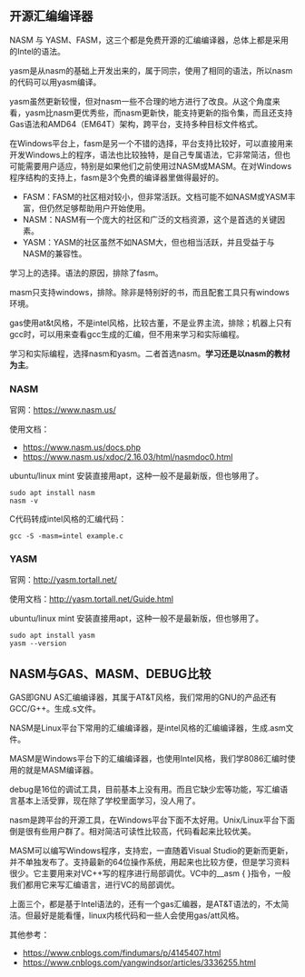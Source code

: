 ## 开源汇编编译器
NASM 与 YASM、FASM，这三个都是免费开源的汇编编译器，总体上都是采用的Intel的语法。

yasm是从nasm的基础上开发出来的，属于同宗，使用了相同的语法，所以nasm的代码可以用yasm编译。

yasm虽然更新较慢，但对nasm一些不合理的地方进行了改良。从这个角度来看，yasm比nasm更优秀些，而nasm更新快，能支持更新的指令集，而且还支持Gas语法和AMD64（EM64T）架构，跨平台，支持多种目标文件格式。

在Windows平台上，fasm是另一个不错的选择，平台支持比较好，可以直接用来开发Windows上的程序，语法也比较独特，是自己专属语法，它非常简洁，但也可能需要用户适应，特别是如果他们之前使用过NASM或MASM。在对Windows程序结构的支持上，fasm是3个免费的编译器里做得最好的。
- FASM：FASM的社区相对较小，但非常活跃。文档可能不如NASM或YASM丰富，但仍然足够帮助用户开始使用。
- NASM：NASM有一个庞大的社区和广泛的文档资源，这个是首选的关键因素。
- YASM：YASM的社区虽然不如NASM大，但也相当活跃，并且受益于与NASM的兼容性。

学习上的选择。语法的原因，排除了fasm。

masm只支持windows，排除。除非是特别好的书，而且配套工具只有windows环境。

gas使用at&t风格，不是intel风格，比较古董，不是业界主流，排除；机器上只有gcc时，可以用来查看gcc生成的汇编，但不用来学习和实际编程。

学习和实际编程，选择nasm和yasm。二者首选nasm。**学习还是以nasm的教材为主**。

### NASM
官网：https://www.nasm.us/

使用文档：
- https://www.nasm.us/docs.php
- https://www.nasm.us/xdoc/2.16.03/html/nasmdoc0.html

ubuntu/linux mint 安装直接用apt，这种一般不是最新版，但也够用了。

```
sudo apt install nasm
nasm -v
```

C代码转成intel风格的汇编代码：

```
gcc -S -masm=intel example.c
```

### YASM
官网：http://yasm.tortall.net/

使用文档：http://yasm.tortall.net/Guide.html

ubuntu/linux mint 安装直接用apt，这种一般不是最新版，但也够用了。

```
sudo apt install yasm
yasm --version
```

## NASM与GAS、MASM、DEBUG比较
GAS即GNU AS汇编编译器，其属于AT&T风格，我们常用的GNU的产品还有GCC/G++。生成.s文件。

NASM是Linux平台下常用的汇编编译器，是intel风格的汇编编译器，生成.asm文件。

MASM是Windows平台下的汇编编译器，也使用Intel风格，我们学8086汇编时使用的就是MASM编译器。

debug是16位的调试工具，目前基本上没有用。而且它缺少宏等功能，写汇编语言基本上活受罪，现在除了学校里面学习，没人用了。

nasm是跨平台的开源工具，在Windows平台下面不太好用。Unix/Linux平台下面倒是很有些用户群了。相对简洁可读性比较高，代码看起来比较优美。

MASM可以编写Windows程序，支持宏，一直随着Visual Studio的更新而更新，并不单独发布了。支持最新的64位操作系统，用起来也比较方便，但是学习资料很少。它主要用来对VC++写的程序进行局部调优。VC中的__asm { }指令，一般我们都用它来写汇编语言，进行VC的局部调优。

上面三个，都是基于Intel语法的，还有一个gas汇编器，是AT&T语法的，不太简洁。但最好是能看懂，linux内核代码和一些人会使用gas/att风格。

其他参考：
- https://www.cnblogs.com/findumars/p/4145407.html
- https://www.cnblogs.com/yangwindsor/articles/3336255.html
